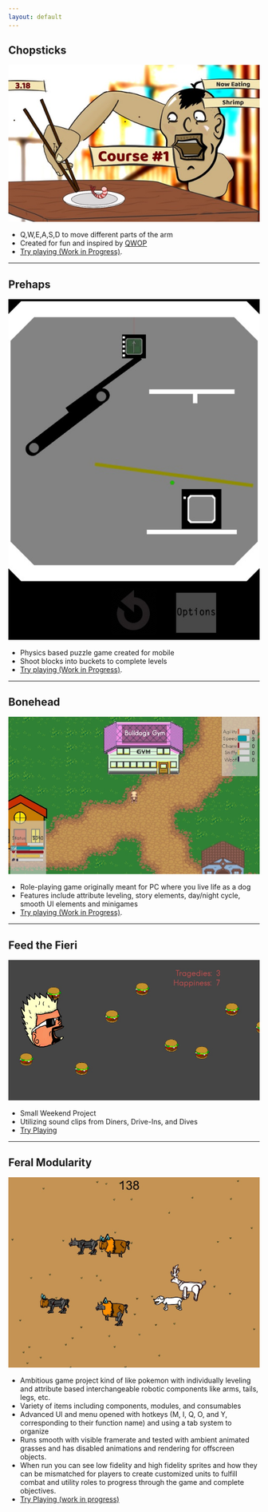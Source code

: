 ```yaml
---
layout: default
---
```


## Chopsticks

[![Chopsticks Screenshot](/assets/img/ChopsticksScreenshot.jpg)](./assets/unity/ChopsticksWebBuild/chopsticks.html)

* Q,W,E,A,S,D to move different parts of the arm
* Created for fun and inspired by [QWOP](http://www.foddy.net/Athletics.html)
* [Try playing (Work in Progress)](./assets/unity/ChopsticksWebBuild/chopsticks.html).

* * *

## Prehaps

[![Prehaps Screenshot](/assets/img/PrehapsScreenshot.jpg)](./assets/unity/PrehapsWebBuild/prehaps.html)

* Physics based puzzle game created for mobile
* Shoot blocks into buckets to complete levels
* [Try playing (Work in Progress)](./assets/unity/PrehapsWebBuild/prehaps.html).

* * *

## Bonehead

[![Bonehead Screenshot](/assets/img/BoneheadScreenshot.jpg)](./assets/unity/PrehapsWebBuild/bonehead.html)

* Role-playing game originally meant for PC where you live life as a dog
* Features include attribute leveling, story elements, day/night cycle, smooth UI elements and minigames
* [Try playing (Work in Progress)](./assets/unity/BoneheadWebBuild/bonehead.html).

* * *

## Feed the Fieri

[![Feed the Fieri Screenshot](/assets/img/FeedTheFieriScreenshot.jpg)](./assets/unity/FeedTheFieriWebBuild/feedthefieri.html)

* Small Weekend Project
* Utilizing sound clips from Diners, Drive-Ins, and Dives
* [Try Playing](./assets/unity/FeedTheFieriWebBuild/feedthefieri.html)

* * *

## Feral Modularity

[![Feral Modularity Screenshot](/assets/img/FeralModularityScreenshot.jpg)](./assets/unity/FeralModularityWebBuild/feralmodularity.html)

* Ambitious game project kind of like pokemon with individually leveling and attribute based interchangeable robotic components like arms, tails, legs, etc.
* Variety of items including components, modules, and consumables
* Advanced UI and menu opened with hotkeys (M, I, Q, O, and Y, corresponding to their function name) and using a tab system to organize
* Runs smooth with visible framerate and tested with ambient animated grasses and has disabled animations and rendering for offscreen objects.
* When run you can see low fidelity and high fidelity sprites and how they can be mismatched for players to create customized units to fulfill combat and utility roles to progress through the game and complete objectives.
* [Try Playing (work in progress)](./assets/unity/FeralModularityWebBuild/feralmodularity.html)